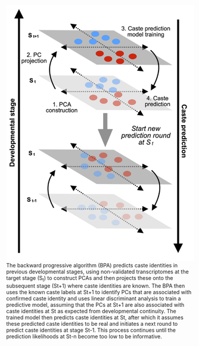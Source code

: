 <img src="BPA.png" width="512">
The backward progressive algorithm (BPA) predicts caste identities in previous developmental stages, using non-validated transcriptomes at the target stage (S<sub>t</sub>) to construct PCAs and then projects these onto the subsequent stage (St+1) where caste identities are known. The BPA then uses the known caste labels at St+1 to identify PCs that are associated with confirmed caste identity and uses linear discriminant analysis to train a predictive model, assuming that the PCs at St+1 are also associated with caste identities at St as expected from developmental continuity. The trained model then predicts caste identities at St, after which it assumes these predicted caste identities to be real and initiates a next round to predict caste identities at stage St-1. This process continues until the prediction likelihoods at St-n become too low to be informative. 
